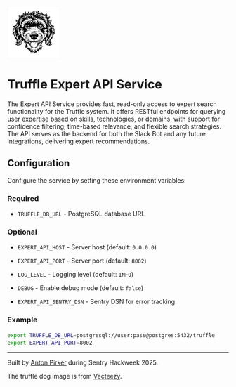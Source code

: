 <img src="assets/dog-small.jpg" alt="Truffle Logo" width="120">

# Truffle Expert API Service

The Expert API Service provides fast, read-only access to expert search functionality for the Truffle system. It offers RESTful endpoints for querying user expertise based on skills, technologies, or domains, with support for confidence filtering, time-based relevance, and flexible search strategies. The API serves as the backend for both the Slack Bot and any future integrations, delivering expert recommendations.

## Configuration

Configure the service by setting these environment variables:

### Required
- `TRUFFLE_DB_URL` - PostgreSQL database URL

### Optional
- `EXPERT_API_HOST` - Server host (default: `0.0.0.0`)
- `EXPERT_API_PORT` - Server port (default: `8002`)

- `LOG_LEVEL` - Logging level (default: `INFO`)
- `DEBUG` - Enable debug mode (default: `false`)


- `EXPERT_API_SENTRY_DSN` - Sentry DSN for error tracking

### Example
```bash
export TRUFFLE_DB_URL=postgresql://user:pass@postgres:5432/truffle
export EXPERT_API_PORT=8002

```

---
Built by [Anton Pirker](https://github.com/antonpirker) during Sentry Hackweek 2025.

The truffle dog image is from [Vecteezy](https://www.vecteezy.com).
